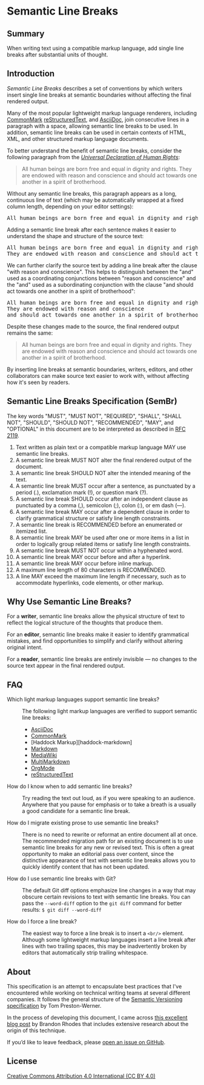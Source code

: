 # Semantic Line Breaks

## Summary

When writing text using a compatible markup language,
add single line breaks after substantial units of thought.

## Introduction

_Semantic Line Breaks_ describes a set of conventions by which
writers insert single line breaks at semantic boundaries
without affecting the final rendered output.

Many of the most popular lightweight markup language renderers,
including
[CommonMark][commonmark]
[reStructuredText][restructuredtext], and
[AsciiDoc][asciidoc],
join consecutive lines in a paragraph with a space,
allowing semantic line breaks to be used.
In addition, semantic line breaks can be used in certain contexts
of HTML, XML, and other structured markup language documents.

To better understand the benefit of semantic line breaks,
consider the following paragraph from the
[_Universal Declaration of Human Rights_][udhr]:

> All human beings are born free and equal in dignity and rights. They are endowed with reason and conscience and should act towards one another in a spirit of brotherhood.

Without any semantic line breaks,
this paragraph appears as a long, continuous line of text
(which may be automatically wrapped at a fixed column length,
depending on your editor settings):

<pre>
All human beings are born free and equal in dignity and rights. They are endowed with reason and conscience and should act towards one another in a spirit of brotherhood.
</pre>

Adding a semantic line break after each sentence
makes it easier to understand the shape and structure of the source text:

<pre>
All human beings are born free and equal in dignity and rights.
They are endowed with reason and conscience and should act towards one another in a spirit of brotherhood.
</pre>

We can further clarify the source text by adding a line break after
the clause "with reason and conscience".
This helps to distinguish between the "and" used as a
coordinating conjunctions between "reason and conscience"
and the "and" used as a subordinating conjunction with the clause
"and should act towards one another in a spirit of brotherhood":

<pre>
All human beings are born free and equal in dignity and rights.
They are endowed with reason and conscience
and should act towards one another in a spirit of brotherhood.
</pre>

Despite these changes made to the source,
the final rendered output remains the same:

> All human beings are born free and equal in dignity and rights.
> They are endowed with reason and conscience
> and should act towards one another in a spirit of brotherhood.

By inserting line breaks at semantic boundaries,
writers, editors, and other collaborators
can make source text easier to work with,
without affecting how it's seen by readers.

## Semantic Line Breaks Specification (SemBr)

The key words "MUST", "MUST NOT", "REQUIRED",
"SHALL", "SHALL NOT", "SHOULD", "SHOULD NOT",
"RECOMMENDED", "MAY", and "OPTIONAL"
in this document are to be interpreted as described in
[RFC 2119][rfc2119].

1. Text written as plain text or a compatible markup language
   MAY use semantic line breaks.
2. A semantic line break
   MUST NOT alter the final rendered output of the document.
3. A semantic line break
   SHOULD NOT alter the intended meaning of the text.
4. A semantic line break
   MUST occur after a sentence,
   as punctuated by a period (.),
   exclamation mark (!), or
   question mark (?).
5. A semantic line break
   SHOULD occur after an independent clause
   as punctuated by a comma (,),
   semicolon (;),
   colon (:),
   or em dash (—).
6. A semantic line break
   MAY occur after a dependent clause
   in order to clarify grammatical structure or satisfy line length constraints.
7. A semantic line break
   is RECOMMENDED before an enumerated or itemized list.
8. A semantic line break
   MAY be used after one or more items in a list
   in order to logically group related items or satisfy line length constraints.
9. A semantic line break
   MUST NOT occur within a hyphenated word.
10. A semantic line break
    MAY occur before and after a hyperlink.
11. A semantic line break
    MAY occur before inline markup.
12. A maximum line length of 80 characters is RECOMMENDED.
13. A line MAY exceed the maximum line length if necessary,
    such as to accommodate hyperlinks, code elements, or other markup.

## Why Use Semantic Line Breaks?

For a **writer**,
semantic line breaks allow the physical structure of text
to reflect the logical structure of the thoughts that produce them.

For an **editor**,
semantic line breaks make it easier to identify grammatical mistakes,
and find opportunities to simplify and clarify without altering original intent.

For a **reader**,
semantic line breaks are entirely invisible —
no changes to the source text appear in the final rendered output.

## FAQ

<dl>

<dt>Which light markup languages support semantic line breaks?</dt>
<dd>

The following light markup languages
are verified to support semantic line breaks:

- [AsciiDoc][asciidoc]
- [CommonMark][commonmark]
- [Haddock Markup][haddock-markdown]
- [Markdown][markdown]
- [MediaWiki][mediawiki]
- [MultiMarkdown][multimarkdown]
- [OrgMode][orgmode]
- [reStructuredText][restructuredtext]

<dt>How do I know when to add semantic line breaks?</dt>
<dd>

Try reading the text out loud,
as if you were speaking to an audience.
Anywhere that you pause for emphasis
or to take a breath
is a usually a good candidate for a semantic line break.

</dd>

<dt>How do I migrate existing prose to use semantic line breaks?</dt>
<dd>

There is no need to rewrite or reformat an entire document all at once.
The recommended migration path for an existing document
is to use semantic line breaks for any new or revised text.
This is often a great opportunity to make an editorial pass over content,
since the distinctive appearance of text with semantic line breaks
allows you to quickly identify content that has not been updated.

</dd>

<dt>How do I use semantic line breaks with Git?</dt>
<dd>

The default Git diff options emphasize line changes
in a way that may obscure certain revisions to text with semantic line breaks.
You can pass the `--word-diff` option to the `git diff` command
for better results:
`$ git diff --word-diff`

</dd>

<dt>How do I force a line break?</dt>
<dd>

The easiest way to force a line break is to insert a `<br/>` element.
Although some lightweight markup languages insert a line break
after lines with two trailing spaces,
this may be inadvertently broken
by editors that automatically strip trailing whitespace.

</dd>

</dl>

## About

This specification is an attempt to encapsulate best practices
that I've encountered while working on technical writing teams
at several different companies.
It follows the general structure of the
[Semantic Versioning specification][semver] by Tom Preston-Werner.

In the process of developing this document,
I came across
[this excellent blog post][one-sentence-per-line] by Brandon Rhodes
that includes extensive research about the origin of this technique.

If you’d like to leave feedback, please
[open an issue on GitHub][github-issues].

## License

[Creative Commons Attribution 4.0 International (CC BY 4.0)][cc-by-4.0]

[udhr]: http://www.un.org/en/universal-declaration-human-rights/
[rfc2119]: https://www.ietf.org/rfc/rfc2119
[asciidoc]: http://asciidoc.org
[commonmark]: http://commonmark.org
[haddock-marku]: https://www.haskell.org/haddock/doc/html/
[markdown]: https://daringfireball.net/projects/markdown/
[mediawiki]: https://www.mediawiki.org/wiki/Help:Formatting
[multimarkdown]: http://fletcherpenney.net/multimarkdown/
[orgmode]: http://orgmode.org
[restructuredtext]: http://docutils.sourceforge.net/rst.html
[semver]: http://semver.org
[one-sentence-per-line]: http://rhodesmill.org/brandon/2012/one-sentence-per-line/
[github-issues]: https://github.com/sembr/specification/issues
[cc-by-4.0]: https://creativecommons.org/licenses/by/4.0/
